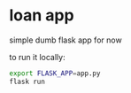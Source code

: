 # loan app

simple dumb flask app for now

to run it locally:

```bash
export FLASK_APP=app.py
flask run
```
